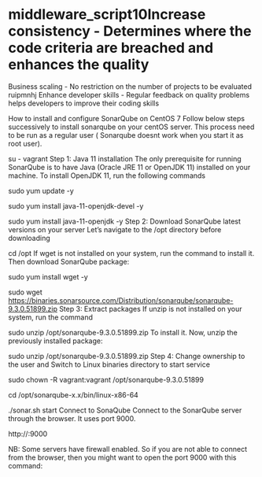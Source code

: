 # middleware_script10Increase consistency - Determines where the code criteria are breached and enhances the quality

Business scaling - No restriction on the number of projects to be evaluated
ruipmnhj
Enhance developer skills - Regular feedback on quality problems helps developers to improve their coding skills

How to install and configure SonarQube on CentOS 7
Follow below steps successively to install sonarqube on your centOS server. This process need to be run as a regular user ( Sonarqube doesnt work when you start it as root user).


su - vagrant
Step 1: Java 11 installation
The only prerequisite for running SonarQube is to have Java (Oracle JRE 11 or OpenJDK 11) installed on your machine. To install OpenJDK 11, run the following commands


sudo yum update -y

sudo yum install java-11-openjdk-devel -y

sudo yum install java-11-openjdk -y
Step 2: Download SonarQube latest versions on your server
Let’s navigate to the /opt directory before downloading


cd /opt
If wget is not installed on your system, run the command to install it. Then download SonarQube package:


sudo yum install wget -y

sudo wget https://binaries.sonarsource.com/Distribution/sonarqube/sonarqube-9.3.0.51899.zip
Step 3: Extract packages
If unzip is not installed on your system, run the command 


sudo unzip /opt/sonarqube-9.3.0.51899.zip
To install it. Now, unzip the previously installed package:


sudo unzip /opt/sonarqube-9.3.0.51899.zip
Step 4: Change ownership to the user and Switch to Linux binaries directory to start service

sudo chown -R vagrant:vagrant /opt/sonarqube-9.3.0.51899

cd /opt/sonarqube-x.x/bin/linux-x86-64 

 ./sonar.sh start
Connect to SonaQube
Connect to the SonarQube server through the browser. It uses port 9000.

http://<your-ip-address>:9000

NB: Some servers have firewall enabled. So if you are not able to connect from the browser, then you might want to open the port 9000 with this command:
